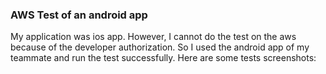 ### AWS Test of an android app
My application was ios app. However, I cannot do the test on the aws because of the developer authorization. So I used the android app of my teammate and run the test successfully.
Here are some tests screenshots:
